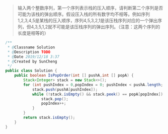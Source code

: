 >输入两个整数序列，第一个序列表示栈的压入顺序，请判断第二个序列是否可能为该栈的弹出顺序。假设压入栈的所有数字均不相等。例如序列1,2,3,4,5是某栈的压入顺序，序列4,5,3,2,1是该压栈序列对应的一个弹出序列，但4,3,5,1,2就不可能是该压栈序列的弹出序列。（注意：这两个序列的长度是相等的）


```java
/**
 * @Classname Solution
 * @Description TODO
 * @Date 2019/12/18 3:37
 * @Created by SunCheng
 */
public class Solution {
    public boolean IsPopOrder(int [] pushA,int [] popA) {
        Stack<Integer> stack = new Stack<>();
        for (int pushIndex = 0,popIndex = 0; pushIndex < pushA.length; pushIndex++) {
            stack.push(pushA[pushIndex]);
            while (!stack.isEmpty() && stack.peek() == popA[popIndex]) {
                stack.pop();
                popIndex++;
            }
        }
        return stack.isEmpty();
    }
}
```
